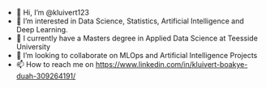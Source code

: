- 👋 Hi, I’m @kluivert123
- 👀 I’m interested in Data Science, Statistics, Artificial Intelligence and Deep Learning.
- 🌱 I currently have a Masters degree in Applied Data Science at Teesside University
- 💞️ I’m looking to collaborate on MLOps and Artificial Intelligence Projects
- 📫 How to reach me on https://www.linkedin.com/in/kluivert-boakye-duah-309264191/

<!---
kluivert123/kluivert123 is a ✨ special ✨ repository because its `README.md` (this file) appears on your GitHub profile.
You can click the Preview link to take a look at your changes.
--->
